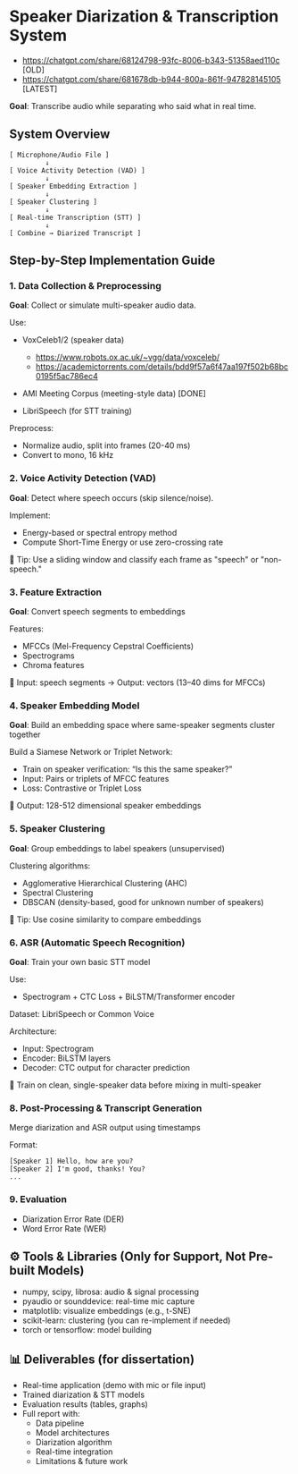 # Speaker Diarization & Transcription System

- https://chatgpt.com/share/68124798-93fc-8006-b343-51358aed110c [OLD]
- https://chatgpt.com/share/681678db-b944-800a-861f-947828145105 [LATEST]

**Goal**: Transcribe audio while separating who said what in real time.




## System Overview

```
[ Microphone/Audio File ]
         ↓
[ Voice Activity Detection (VAD) ]
         ↓
[ Speaker Embedding Extraction ]
         ↓
[ Speaker Clustering ]
         ↓
[ Real-time Transcription (STT) ]
         ↓
[ Combine → Diarized Transcript ]
```

## Step-by-Step Implementation Guide

### 1.  Data Collection & Preprocessing

**Goal**: Collect or simulate multi-speaker audio data.

Use:

- VoxCeleb1/2 (speaker data)
    - https://www.robots.ox.ac.uk/~vgg/data/voxceleb/
    - https://academictorrents.com/details/bdd9f57a6f47aa197f502b68bc0195f5ac786ec4

- AMI Meeting Corpus (meeting-style data) [DONE]
- LibriSpeech (for STT training)


Preprocess:
- Normalize audio, split into frames (20-40 ms)
- Convert to mono, 16 kHz

### 2. Voice Activity Detection (VAD)

**Goal**: Detect where speech occurs (skip silence/noise).

Implement:
- Energy-based or spectral entropy method
- Compute Short-Time Energy or use zero-crossing rate

📌 Tip: Use a sliding window and classify each frame as "speech" or "non-speech."


### 3. Feature Extraction
**Goal**: Convert speech segments to embeddings

Features:
- MFCCs (Mel-Frequency Cepstral Coefficients)
- Spectrograms
- Chroma features

📌 Input: speech segments → Output: vectors (13–40 dims for MFCCs)


### 4. Speaker Embedding Model
**Goal**: Build an embedding space where same-speaker segments cluster together

Build a Siamese Network or Triplet Network:
- Train on speaker verification: “Is this the same speaker?”
- Input: Pairs or triplets of MFCC features
- Loss: Contrastive or Triplet Loss

📌 Output: 128-512 dimensional speaker embeddings



### 5. Speaker Clustering
**Goal**: Group embeddings to label speakers (unsupervised)

Clustering algorithms:
- Agglomerative Hierarchical Clustering (AHC)
- Spectral Clustering
- DBSCAN (density-based, good for unknown number of speakers)

📌 Tip: Use cosine similarity to compare embeddings


### 6. ASR (Automatic Speech Recognition)
**Goal**: Train your own basic STT model

Use:
- Spectrogram + CTC Loss + BiLSTM/Transformer encoder

Dataset: LibriSpeech or Common Voice

Architecture:
- Input: Spectrogram
- Encoder: BiLSTM layers
- Decoder: CTC output for character prediction

📌 Train on clean, single-speaker data before mixing in multi-speaker


<!-- ### 7. Synchronization & Real-Time Handling
Stream from microphone using pyaudio or sounddevice

Process in small time chunks (e.g. 1–2 sec buffers)

Use queues/threads to keep VAD, diarization, and STT pipelines running in parallel -->



### 8. Post-Processing & Transcript Generation
Merge diarization and ASR output using timestamps

Format:
```
[Speaker 1] Hello, how are you?
[Speaker 2] I'm good, thanks! You?
...
```


### 9. Evaluation
- Diarization Error Rate (DER)
- Word Error Rate (WER)
<!-- - Real-time factor (RTF) for speed -->


## ⚙️ Tools & Libraries (Only for Support, Not Pre-built Models)
- numpy, scipy, librosa: audio & signal processing
- pyaudio or sounddevice: real-time mic capture
- matplotlib: visualize embeddings (e.g., t-SNE)
- scikit-learn: clustering (you can re-implement if needed)
- torch or tensorflow: model building



## 📊 Deliverables (for dissertation)
- Real-time application (demo with mic or file input)
- Trained diarization & STT models
- Evaluation results (tables, graphs)
- Full report with:
    - Data pipeline
    - Model architectures
    - Diarization algorithm
    - Real-time integration
    - Limitations & future work






